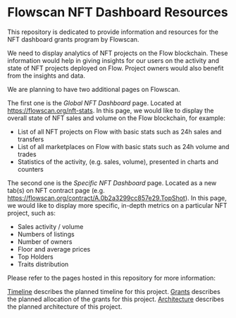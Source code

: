 # Flowscan NFT Dashboard Resources

This repository is dedicated to provide information and resources for the NFT dashboard grants program by Flowscan. 

We need to display analytics of NFT projects on the Flow blockchain. These information would help in giving insights for our users on the activity and state of NFT projects deployed on Flow. Project owners would also benefit from the insights and data.

We are planning to have two additional pages on Flowscan. 

The first one is the *Global NFT Dashboard* page. Located at https://flowscan.org/nft-stats. In this page, we would like to display the overall state of NFT sales and volume on the Flow blockchain, for example:
- List of all NFT projects on Flow with basic stats such as 24h sales and transfers
- List of all marketplaces on Flow with basic stats such as 24h volume and trades
- Statistics of the activity, (e.g. sales, volume), presented in charts and counters

The second one is the *Specific NFT Dashboard* page. Located as a new tab(s) on NFT contract page (e.g. https://flowscan.org/contract/A.0b2a3299cc857e29.TopShot). In this page, we would like to display more specific, in-depth metrics on a particular NFT project, such as: 
- Sales activity / volume
- Numbers of listings
- Number of owners
- Floor and average prices
- Top Holders
- Traits distribution

Please refer to the pages hosted in this repository for more information: 

[Timeline](timeline.md) describes the planned timeline for this project. 
[Grants](grants.md) describes the planned allocation of the grants for this project.
[Architecture](grants.md) describes the planned architecture of this project.
